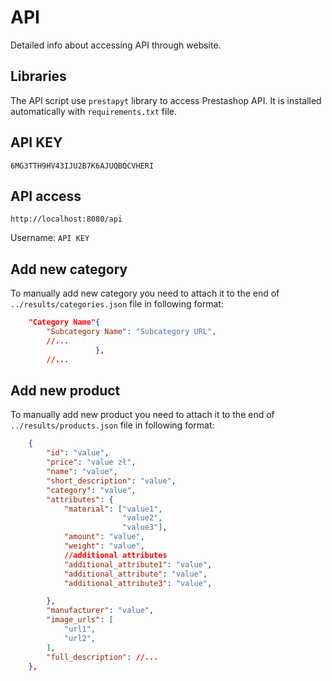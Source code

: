 # API
Detailed info about accessing API through website.

## Libraries
The API script use `prestapyt` library to access Prestashop API. It is installed automatically with `requirements.txt` file.
## API KEY
`6MG3TTH9HV43IJU2B7K6AJUQBQCVHERI`

## API access
`http://localhost:8080/api`

Username: `API KEY`

## Add new category
To manually add new category you need to attach it to the end of `../results/categories.json` file in following format:
```json
    "Category Name"{
        "Subcategory Name": "Subcategory URL",
        //...
                   },
        //...

```
## Add new product
To manually add new product you need to attach it to the end of `../results/products.json` file in following format:
```json
    {
        "id": "value",
        "price": "value zł",
        "name": "value",
        "short_description": "value",
        "category": "value",
        "attributes": {
            "material": ["value1",
                         "value2",
                         "value3"],
            "amount": "value",
            "weight": "value",
            //additional attributes
            "additional_attribute1": "value",
            "additional_attribute": "value",
            "additional_attribute3": "value",

        },
        "manufacturer": "value",
        "image_urls": [
            "url1",
            "url2",
        ],
        "full_description": //...
    },

```

